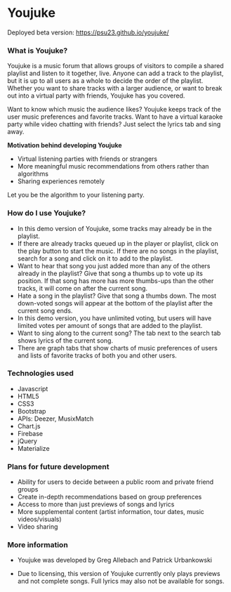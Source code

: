 # Youjuke

Deployed beta version: https://psu23.github.io/youjuke/

### **What is Youjuke?** 

Youjuke is a music forum that allows groups of visitors to compile a shared playlist and listen to it together, live. Anyone can add a track to the playlist, but it is up to all users as a whole to decide the order of the playlist. Whether you want to share tracks with a larger audience, or want to break out into a virtual party with friends, Youjuke has you covered.

Want to know which music the audience likes? Youjuke keeps track of the user music preferences and favorite tracks. Want to have a virtual karaoke party while video chatting with friends? Just select the lyrics tab and sing away.

**Motivation behind developing Youjuke**
* Virtual listening parties with friends or strangers
* More meaningful music recommendations from others rather than algorithms
* Sharing experiences remotely

Let you be the algorithm to your listening party.

### **How do I use Youjuke?**

* In this demo version of Youjuke, some tracks may already be in the playlist.
* If there are already tracks queued up in the player or playlist, click on the play button to start the music. If there are no songs in the playlist, search for a song and click on it to add to the playlist.
* Want to hear that song you just added more than any of the others already in the playlist? Give that song a thumbs up to vote up its position.  If that song has more has more thumbs-ups than the other tracks, it will come on after the current song. 
* Hate a song in the playlist? Give that song a thumbs down. The most down-voted songs will appear at the bottom of the playlist after the current song ends.
* In this demo version, you have unlimited voting, but users will have limited votes per amount of songs that are added to the playlist.
* Want to sing along to the current song? The tab next to the search tab shows lyrics of the current song.
* There are graph tabs that show charts of music preferences of users and lists of favorite tracks of both you and other users.

### **Technologies used**

* Javascript
* HTML5
* CSS3
* Bootstrap
* APIs: Deezer, MusixMatch
* Chart.js
* Firebase
* jQuery
* Materialize

### **Plans for future development**
            
* Ability for users to decide between a public room and private friend groups
* Create in-depth recommendations based on group preferences
* Access to more than just previews of songs and lyrics
* More supplemental content (artist information, tour dates, music videos/visuals)
* Video sharing

### **More information**

* Youjuke was developed by Greg Allebach and Patrick Urbankowski
              
* Due to licensing, this version of Youjuke currently only plays previews and not complete songs. Full lyrics may also not be available for songs.
